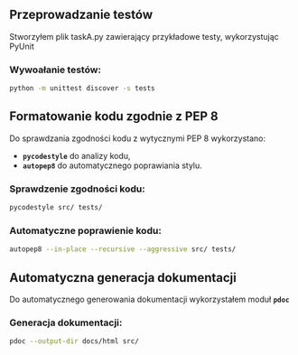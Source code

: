 
## Przeprowadzanie testów

Stworzyłem plik taskA.py zawierający przykładowe testy, wykorzystując PyUnit

### Wywoałanie testów:
```bash
python -m unittest discover -s tests
```

## Formatowanie kodu zgodnie z PEP 8

Do sprawdzania zgodności kodu z wytycznymi PEP 8 wykorzystano:
- **`pycodestyle`** do analizy kodu,
- **`autopep8`** do automatycznego poprawiania stylu.

### Sprawdzenie zgodności kodu:
```bash
pycodestyle src/ tests/
```

### Automatyczne poprawienie kodu:
```bash
autopep8 --in-place --recursive --aggressive src/ tests/
```

## Automatyczna generacja dokumentacji

Do automatycznego generowania dokumentacji wykorzystałem moduł **`pdoc`**

### Generacja dokumentacji:
```bash
pdoc --output-dir docs/html src/
```
